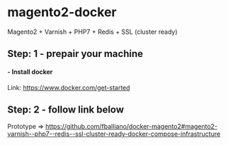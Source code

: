 # magento2-docker
Magento2 + Varnish + PHP7 + Redis + SSL (cluster ready)

## Step: 1 - prepair your machine
#### - Install docker
  Link: https://www.docker.com/get-started


## Step: 2 - follow link below
Prototype => https://github.com/fballiano/docker-magento2#magento2-varnish--php7--redis--ssl-cluster-ready-docker-compose-infrastructure
